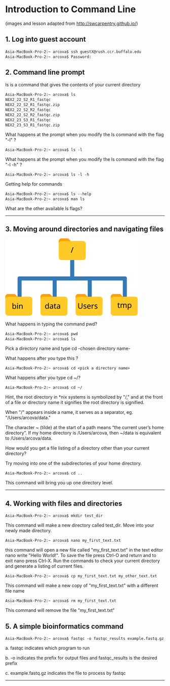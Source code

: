 # Introduction to Command Line
(images and lesson adapted from http://swcarpentry.github.io/)

## 1. Log into guest account 

```
Asia-MacBook-Pro-2:~ arcova$ ssh guestX@rush.ccr.buffalo.edu
Asia-MacBook-Pro-2:~ arcova$ Password: 
```

## 2. Command line prompt

ls is a command that gives the contents of your current directory
```
Asia-MacBook-Pro-2:~ arcova$ ls 
NEX2_22_S2_R1_fastqc					
NEX2_22_S2_R1_fastqc.zip				
NEX2_22_S2_R2_fastqc					
NEX2_22_S2_R2_fastqc.zip				
NEX2_23_S3_R1_fastqc					
NEX2_23_S3_R1_fastqc.zip
```
What happens at the prompt when you modify the ls command with the flag "-l" ?

```
Asia-MacBook-Pro-2:~ arcova$ ls -l
```

What happens at the prompt when you modify the ls command with the flag "-l -h" ?


```
Asia-MacBook-Pro-2:~ arcova$ ls -l -h 
```

Getting help for commands 
```
Asia-MacBook-Pro-2:~ arcova$ ls --help
Asia-MacBook-Pro-2:~ arcova$ man ls 
```
What are the other available ls flags?

---

## 3. Moving around directories and navigating files 
![alt text](filesystem.svg)

What happens in typing the command pwd?
```
Asia-MacBook-Pro-2:~ arcova$ pwd
Asia-MacBook-Pro-2:~ arcova$ ls
```
Pick a directory name and type cd -chosen directory name-

What happens after you type this ?

```
Asia-MacBook-Pro-2:~ arcova$ cd <pick a directory name>
```
What happens after you type cd ~/? 

```
Asia-MacBook-Pro-2:~ arcova$ cd ~/
```

Hint, the root directory in *nix systems is symbolized by "/," and at the front of a file or directory name it signifies the root directory is signified. 

When "/" appears inside a name, it serves as a separator, eg. "/Users/arcova/data."

The character ~ (tilde) at the start of a path means “the current user’s home directory”. If my home directory is /Users/arcova, then ~/data is equivalent to /Users/arcova/data.

How would you get a file listing of a directory other than your current directory? 

Try moving into one of the subdirectories of your home directory. 

```
Asia-MacBook-Pro-2:~ arcova$ cd ..
```

This command will bring you up one directory level. 

---

## 4. Working with files and directories 

```
Asia-MacBook-Pro-2:~ arcova$ mkdir test_dir
```

This command will make a new directory called test_dir.
Move into your newly made directory. 

```
Asia-MacBook-Pro-2:~ arcova$ nano my_first_text.txt
```
this command will open a new file called "my\_first\_text.txt" in the text editor nano 
write "Hello World!". 
To save the file press Ctrl-O and return and to exit nano press Ctrl-X.
Run the commands to check your current directory and generate a listing of current files. 


```
Asia-MacBook-Pro-2:~ arcova$ cp my_first_text.txt my_other_text.txt
```
This command will make a new copy of "my\_first\_text.txt" with a different file name


```
Asia-MacBook-Pro-2:~ arcova$ rm my_first_text.txt
```

This command will remove the file "my\_first\_text.txt"



## 5. A simple bioinformatics command 

```
Asia-MacBook-Pro-2:~ arcova$ fastqc -o fastqc_results example.fastq.gz
```
a. fastqc indicates which program to run 

b. -o indicates the prefix for output files and fastqc_results is the desired prefix

c. example.fastq.gz indicates the file to process by fastqc

---







